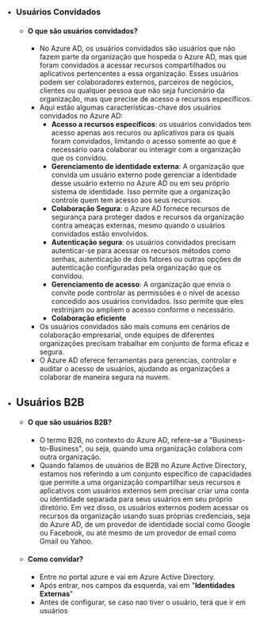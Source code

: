 - ### **Usuários Convidados**
	- #### O que são usuários convidados?
		- No Azure AD, os usuários convidados são usuários que não fazem parte da organização que hospeda o Azure AD, mas que foram convidados a acessar recursos compartilhados ou aplicativos pertencentes a essa organização. Esses usuários podem ser colaboradores externos, parceiros de negócios, clientes ou qualquer pessoa que não seja funcionário da organização, mas que precise de acesso a recursos específicos.
		- Aqui estão algumas características-chave dos usuários convidados no Azure AD:
			- **Acesso a recursos específicos**: os usuários convidados tem acesso apenas aos recuros ou aplicativos para os quais foram convidados, limitando o acesso somente ao que é necessário oara colaborar ou interagir com a organização que os convidou.
			- **Gerenciamento de identidade externa**: A organização que convida um usuário externo pode gerenciar a identidade desse usuário externo no Azure AD ou em seu próprio sistema de identidade. Isso permite que a organização controle quem tem acesso aos seus recursos.
			- **Colaboração Segura**: o Azure AD fornece recursos de segurança para proteger dados e recursos da organização contra ameaças externas, mesmo quando o usuários convidados estão envolvidos.
			- **Autenticação segura**: os usuários convidados precisam autenticar-se para acessar os recursos métodos como senhas, autenticação de dois fatores ou outras opções de autenticação configuradas pela organização que os convidou.
			- **Gerenciamento de acesso**: A organização que envia o convite pode controlar as permissões e o nível de acesso concedido aos usuários convidados. Isso permite que eles restrinjam ou ampliem o acesso conforme o necessário.
			- **Colaboração eficiente**
		- Os usuários convidados são mais comuns em cenários de colaboração empresarial, onde equipes de diferentes organizações precisam trabalhar em conjunto de forma eficaz e segura.
		- O Azure AD oferece ferramentas para gerencias, controlar e auditar o acesso de usuários, ajudando as organizações a colaborar de maneira segura na nuvem.
- ## **Usuários B2B**
	- #### O que são usuários B2B?
		- O termo B2B, no contexto do Azure AD, refere-se a "Business-to-Business", ou seja, quando uma organização colabora com outra organização.
		- Quando falamos de usuários de B2B no Azure Active Directory, estamos nos referindo a um conjunto específico de capacidades que permite a uma organização compartilhar seus recursos e aplicativos com usuários externos sem precisar criar uma conta ou identidade separada para seus usuários em seu próprio diretório. Em vez disso, os usuários externos podem acessar os recursos da organização usando suas próprias credenciais, seja do Azure AD, de um provedor de identidade social como Google ou Facebook, ou até mesmo de um provedor de email como Gmail ou Yahoo.
	- #### Como convidar?
		- Entre no portal azure e vai em Azure Active Directory.
		- Após entrar, nos campos da esquerda, vai em "**Identidades Externas**"
		- Antes de configurar, se caso nao tiver o usuário, terá que ir em usuários